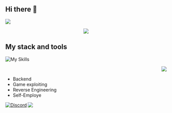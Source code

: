 ## Hi there 👋
![](https://komarev.com/ghpvc/?username=chadlrnsn&style=plastic)

<div align="center">
    <img src="https://media.tenor.com/WDQCVNX8Oq4AAAAj/touhou-koakuma.gif" style="background: transparent;" />
</div>

## My stack and tools

![My Skills](https://skillicons.dev/icons?i=git,githubactions,c,cpp,js,ts,lua,python,php,docker,mysql,nodejs,sqlite,cmake,assembly)



<img align="right" src="https://github-readme-stats-one-bice.vercel.app/api?username=chadlrnsn&theme=dracula&show_icons=true&hide_border=true&bg_color=00000000&include_all_commits=true" />
</br>

- Backend
- Game exploiting
- Reverse Engineering
- Self-Employe

<div class="same-line" style="display: inline-flex">
    <a align="left" href="https://discord.com/users/260781677708574721"><img src="https://lanyard.cnrad.dev/api/260781677708574721?borderRadius=20px&bg=00000000" alt="Discord" /></a>
    <img align="right" src="https://github-readme-stats.vercel.app/api/top-langs/?username=chadlrnsn&layout=compact&bg_color=00000000&hide_border=true&theme=dracula" /></br>
</div>
